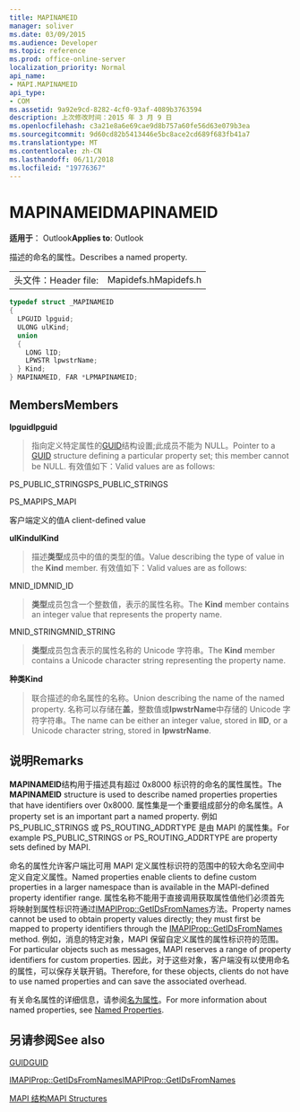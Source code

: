 ```yaml
---
title: MAPINAMEID
manager: soliver
ms.date: 03/09/2015
ms.audience: Developer
ms.topic: reference
ms.prod: office-online-server
localization_priority: Normal
api_name:
- MAPI.MAPINAMEID
api_type:
- COM
ms.assetid: 9a92e9cd-8282-4cf0-93af-4089b3763594
description: 上次修改时间：2015 年 3 月 9 日
ms.openlocfilehash: c3a21e8a6e69cae9d8b757a60fe56d63e079b3ea
ms.sourcegitcommit: 9d60cd82b5413446e5bc8ace2cd689f683fb41a7
ms.translationtype: MT
ms.contentlocale: zh-CN
ms.lasthandoff: 06/11/2018
ms.locfileid: "19776367"
---
```

# <a name="mapinameid"></a><span data-ttu-id="69991-103">MAPINAMEID</span><span class="sxs-lookup"><span data-stu-id="69991-103">MAPINAMEID</span></span>

  
  
<span data-ttu-id="69991-104">**适用于**： Outlook</span><span class="sxs-lookup"><span data-stu-id="69991-104">**Applies to**: Outlook</span></span> 
  
<span data-ttu-id="69991-105">描述的命名的属性。</span><span class="sxs-lookup"><span data-stu-id="69991-105">Describes a named property.</span></span> 
  
|||
|:-----|:-----|
|<span data-ttu-id="69991-106">头文件：</span><span class="sxs-lookup"><span data-stu-id="69991-106">Header file:</span></span>  <br/> |<span data-ttu-id="69991-107">Mapidefs.h</span><span class="sxs-lookup"><span data-stu-id="69991-107">Mapidefs.h</span></span>  <br/> |
   
```cpp
typedef struct _MAPINAMEID
{
  LPGUID lpguid;
  ULONG ulKind;
  union
  {
    LONG lID;
    LPWSTR lpwstrName;
  } Kind;
} MAPINAMEID, FAR *LPMAPINAMEID;

```

## <a name="members"></a><span data-ttu-id="69991-108">Members</span><span class="sxs-lookup"><span data-stu-id="69991-108">Members</span></span>

 <span data-ttu-id="69991-109">**lpguid**</span><span class="sxs-lookup"><span data-stu-id="69991-109">**lpguid**</span></span>
  
> <span data-ttu-id="69991-110">指向定义特定属性的[GUID](guid.md)结构设置;此成员不能为 NULL。</span><span class="sxs-lookup"><span data-stu-id="69991-110">Pointer to a [GUID](guid.md) structure defining a particular property set; this member cannot be NULL.</span></span> <span data-ttu-id="69991-111">有效值如下：</span><span class="sxs-lookup"><span data-stu-id="69991-111">Valid values are as follows:</span></span> 
    
<span data-ttu-id="69991-112">PS_PUBLIC_STRINGS</span><span class="sxs-lookup"><span data-stu-id="69991-112">PS_PUBLIC_STRINGS</span></span>
  
> 
    
<span data-ttu-id="69991-113">PS_MAPI</span><span class="sxs-lookup"><span data-stu-id="69991-113">PS_MAPI</span></span>
  
> 
    
<span data-ttu-id="69991-114">客户端定义的值</span><span class="sxs-lookup"><span data-stu-id="69991-114">A client-defined value</span></span>
  
> 
    
 <span data-ttu-id="69991-115">**ulKind**</span><span class="sxs-lookup"><span data-stu-id="69991-115">**ulKind**</span></span>
  
> <span data-ttu-id="69991-116">描述**类型**成员中的值的类型的值。</span><span class="sxs-lookup"><span data-stu-id="69991-116">Value describing the type of value in the **Kind** member.</span></span> <span data-ttu-id="69991-117">有效值如下：</span><span class="sxs-lookup"><span data-stu-id="69991-117">Valid values are as follows:</span></span> 
    
<span data-ttu-id="69991-118">MNID_ID</span><span class="sxs-lookup"><span data-stu-id="69991-118">MNID_ID</span></span> 
  
> <span data-ttu-id="69991-119">**类型**成员包含一个整数值，表示的属性名称。</span><span class="sxs-lookup"><span data-stu-id="69991-119">The **Kind** member contains an integer value that represents the property name.</span></span> 
    
<span data-ttu-id="69991-120">MNID_STRING</span><span class="sxs-lookup"><span data-stu-id="69991-120">MNID_STRING</span></span> 
  
> <span data-ttu-id="69991-121">**类型**成员包含表示的属性名称的 Unicode 字符串。</span><span class="sxs-lookup"><span data-stu-id="69991-121">The **Kind** member contains a Unicode character string representing the property name.</span></span> 
    
 <span data-ttu-id="69991-122">**种类**</span><span class="sxs-lookup"><span data-stu-id="69991-122">**Kind**</span></span>
  
> <span data-ttu-id="69991-123">联合描述的命名属性的名称。</span><span class="sxs-lookup"><span data-stu-id="69991-123">Union describing the name of the named property.</span></span> <span data-ttu-id="69991-124">名称可以存储在**盖**，整数值或**lpwstrName**中存储的 Unicode 字符字符串。</span><span class="sxs-lookup"><span data-stu-id="69991-124">The name can be either an integer value, stored in **lID**, or a Unicode character string, stored in **lpwstrName**.</span></span>
    
## <a name="remarks"></a><span data-ttu-id="69991-125">说明</span><span class="sxs-lookup"><span data-stu-id="69991-125">Remarks</span></span>

<span data-ttu-id="69991-126">**MAPINAMEID**结构用于描述具有超过 0x8000 标识符的命名的属性属性。</span><span class="sxs-lookup"><span data-stu-id="69991-126">The **MAPINAMEID** structure is used to describe named properties properties that have identifiers over 0x8000.</span></span> <span data-ttu-id="69991-127">属性集是一个重要组成部分的命名属性。</span><span class="sxs-lookup"><span data-stu-id="69991-127">A property set is an important part a named property.</span></span> <span data-ttu-id="69991-128">例如 PS_PUBLIC_STRINGS 或 PS_ROUTING_ADDRTYPE 是由 MAPI 的属性集。</span><span class="sxs-lookup"><span data-stu-id="69991-128">For example PS_PUBLIC_STRINGS or PS_ROUTING_ADDRTYPE are property sets defined by MAPI.</span></span> 
  
<span data-ttu-id="69991-129">命名的属性允许客户端比可用 MAPI 定义属性标识符的范围中的较大命名空间中定义自定义属性。</span><span class="sxs-lookup"><span data-stu-id="69991-129">Named properties enable clients to define custom properties in a larger namespace than is available in the MAPI-defined property identifier range.</span></span> <span data-ttu-id="69991-130">属性名称不能用于直接调用获取属性值他们必须首先将映射到属性标识符通过[IMAPIProp::GetIDsFromNames](imapiprop-getidsfromnames.md)方法。</span><span class="sxs-lookup"><span data-stu-id="69991-130">Property names cannot be used to obtain property values directly; they must first be mapped to property identifiers through the [IMAPIProp::GetIDsFromNames](imapiprop-getidsfromnames.md) method.</span></span> <span data-ttu-id="69991-131">例如，消息的特定对象，MAPI 保留自定义属性的属性标识符的范围。</span><span class="sxs-lookup"><span data-stu-id="69991-131">For particular objects such as messages, MAPI reserves a range of property identifiers for custom properties.</span></span> <span data-ttu-id="69991-132">因此，对于这些对象，客户端没有以使用命名的属性，可以保存关联开销。</span><span class="sxs-lookup"><span data-stu-id="69991-132">Therefore, for these objects, clients do not have to use named properties and can save the associated overhead.</span></span> 
  
<span data-ttu-id="69991-133">有关命名属性的详细信息，请参阅[名为属性](mapi-named-properties.md)。</span><span class="sxs-lookup"><span data-stu-id="69991-133">For more information about named properties, see [Named Properties](mapi-named-properties.md).</span></span>
  
## <a name="see-also"></a><span data-ttu-id="69991-134">另请参阅</span><span class="sxs-lookup"><span data-stu-id="69991-134">See also</span></span>



[<span data-ttu-id="69991-135">GUID</span><span class="sxs-lookup"><span data-stu-id="69991-135">GUID</span></span>](guid.md)
  
[<span data-ttu-id="69991-136">IMAPIProp::GetIDsFromNames</span><span class="sxs-lookup"><span data-stu-id="69991-136">IMAPIProp::GetIDsFromNames</span></span>](imapiprop-getidsfromnames.md)


[<span data-ttu-id="69991-137">MAPI 结构</span><span class="sxs-lookup"><span data-stu-id="69991-137">MAPI Structures</span></span>](mapi-structures.md)

